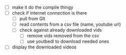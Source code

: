 - [ ] make it do the compile thingy
- [ ] check if internet connection is there
    - [ ] pull from GIt
    - [ ] read contents from a csv file (name, youtube url)
    - [ ] check against already downloaded vids
        - [ ] remove vids removed from the csv
        - [ ] use youtbedl to download needed ones
- [ ] display the downloaded videos 